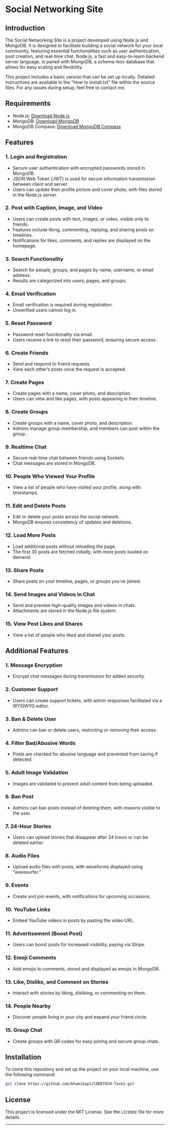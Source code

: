 
# Social Networking Site

## Introduction

The Social Networking Site is a project developed using Node.js and MongoDB. It is designed to facilitate building a social network for your local community, featuring essential functionalities such as user authentication, post creation, and real-time chat. Node.js, a fast and easy-to-learn backend server language, is paired with MongoDB, a schema-less database that allows for easy scaling and flexibility.

This project includes a basic version that can be set up locally. Detailed instructions are available in the "How to install.txt" file within the source files. For any issues during setup, feel free to contact me.

## Requirements

- Node.js: [Download Node.js](https://nodejs.org/en/)
- MongoDB: [Download MongoDB](https://www.mongodb.com/download-center)
- MongoDB Compass: [Download MongoDB Compass](https://www.mongodb.com/download-center/compass)

## Features

### 1. Login and Registration
   - Secure user authentication with encrypted passwords stored in MongoDB.
   - JSON Web Token (JWT) is used for secure information transmission between client and server.
   - Users can update their profile picture and cover photo, with files stored in the Node.js server.

### 2. Post with Caption, Image, and Video
   - Users can create posts with text, images, or video, visible only to friends.
   - Features include liking, commenting, replying, and sharing posts on timelines.
   - Notifications for likes, comments, and replies are displayed on the homepage.

### 3. Search Functionality
   - Search for people, groups, and pages by name, username, or email address.
   - Results are categorized into users, pages, and groups.

### 4. Email Verification
   - Email verification is required during registration.
   - Unverified users cannot log in.

### 5. Reset Password
   - Password reset functionality via email.
   - Users receive a link to reset their password, ensuring secure access.

### 6. Create Friends
   - Send and respond to friend requests.
   - View each other’s posts once the request is accepted.

### 7. Create Pages
   - Create pages with a name, cover photo, and description.
   - Users can view and like pages, with posts appearing in their timeline.

### 8. Create Groups
   - Create groups with a name, cover photo, and description.
   - Admins manage group membership, and members can post within the group.

### 9. Realtime Chat
   - Secure real-time chat between friends using Sockets.
   - Chat messages are stored in MongoDB.

### 10. People Who Viewed Your Profile
   - View a list of people who have visited your profile, along with timestamps.

### 11. Edit and Delete Posts
   - Edit or delete your posts across the social network.
   - MongoDB ensures consistency of updates and deletions.

### 12. Load More Posts
   - Load additional posts without reloading the page.
   - The first 30 posts are fetched initially, with more posts loaded on demand.

### 13. Share Posts
   - Share posts on your timeline, pages, or groups you’ve joined.

### 14. Send Images and Videos in Chat
   - Send and preview high-quality images and videos in chats.
   - Attachments are stored in the Node.js file system.

### 15. View Post Likes and Shares
   - View a list of people who liked and shared your posts.

## Additional Features

### 1. Message Encryption
   - Encrypt chat messages during transmission for added security.

### 2. Customer Support
   - Users can create support tickets, with admin responses facilitated via a WYSIWYG editor.

### 3. Ban & Delete User
   - Admins can ban or delete users, restricting or removing their access.

### 4. Filter Bad/Abusive Words
   - Posts are checked for abusive language and prevented from saving if detected.

### 5. Adult Image Validation
   - Images are validated to prevent adult content from being uploaded.

### 6. Ban Post
   - Admins can ban posts instead of deleting them, with reasons visible to the user.

### 7. 24-Hour Stories
   - Users can upload stories that disappear after 24 hours or can be deleted earlier.

### 8. Audio Files
   - Upload audio files with posts, with waveforms displayed using “wavesurfer.”

### 9. Events
   - Create and join events, with notifications for upcoming occasions.

### 10. YouTube Links
   - Embed YouTube videos in posts by pasting the video URL.

### 11. Advertisement (Boost Post)
   - Users can boost posts for increased visibility, paying via Stripe.

### 12. Emoji Comments
   - Add emojis to comments, stored and displayed as emojis in MongoDB.

### 13. Like, Dislike, and Comment on Stories
   - Interact with stories by liking, disliking, or commenting on them.

### 14. People Nearby
   - Discover people living in your city and expand your friend circle.

### 15. Group Chat
   - Create groups with QR codes for easy joining and secure group chats.


## Installation

To clone this repository and set up the project on your local machine, use the following command:

```bash
git clone https://github.com/bhumikap1/CODETECH-Task2.git
```

## License

This project is licensed under the MIT License. See the `LICENSE` file for more details.

---
